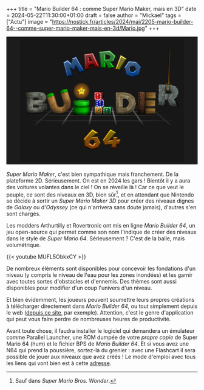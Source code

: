+++
title = "Mario Builder 64 : comme Super Mario Maker, mais en 3D"
date = 2024-05-22T11:30:00+01:00
draft = false
author = "Mickael"
tags = ["Actu"]
image = "https://nostick.fr/articles/2024/mai/2205-mario-builder-64--comme-super-mario-maker-mais-en-3d/Mario.jpg"
+++

![Mario Builder 64](Mario.jpg "")

*Super Mario Maker*, c'est bien sympathique mais franchement. De la plateforme 2D. Sérieusement. On est en 2024 les gars ! Bientôt il y a aura des voitures volantes dans le ciel ! On se réveille là ! Car ce que veut le peuple, ce sont des niveaux en 3D, bien sûr[^1], et en attendant que Nintendo se décide à sortir un *Super Mario Maker 3D* pour créer des niveaux dignes de *Galaxy* ou d'*Odyssey* (ce qui n'arrivera sans doute jamais), d'autres s'en sont chargés.

Les modders Arthurtilly et Rovertronic ont mis en ligne *Mario Builder 64*, un jeu open-source qui permet comme son nom l'indique de créer des niveaux dans le style de *Super Mario 64*. Sérieusement ? C'est de la balle, mais volumétrique. 

{{< youtube MUFL5ObkxCY >}} 

De nombreux éléments sont disponibles pour concevoir les fondations d'un niveau (y compris le niveau de l'eau pour les zones inondées) et les garnir avec toutes sortes d'obstacles et d'ennemis. Des thèmes sont aussi disponibles pour modifier d'un coup l'univers d'un niveau.

Et bien évidemment, les joueurs peuvent soumettre leurs propres créations à télécharger directement dans *Mario Builder 64*, ou tout simplement depuis le web ([depuis ce site](https://levelsharesquare.com/levels), par exemple). Attention, c'est le genre d'application qui peut vous faire perdre de nombreuses heures de productivité.

Avant toute chose, il faudra installer le logiciel qui demandera un émulateur comme Parallel Launcher, une ROM dumpée de votre *propre copie* de Super Mario 64 (hum) et le fichier BPS de *Mario Builder 64*. Et si vous avez une N64 qui prend la poussière, sortez-la du grenier : avec une Flashcart il sera possible de jouer aux niveaux que avez créés ! Le mode d'emploi avec tous les liens qui vont bien est à cette [adresse](https://rentry.co/mb64-setup-guide).

[^1]: Sauf dans *Super Mario Bros. Wonder*.